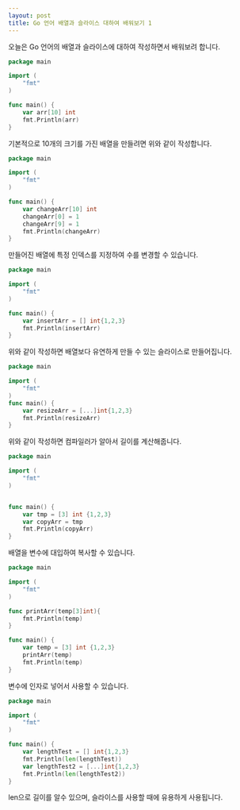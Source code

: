 ```yaml
---
layout: post
title: Go 언어 배열과 슬라이스 대하여 배워보기 1 
---
```


오늘은 Go 언어의 배열과 슬라이스에 대하여 작성하면서 배워보려 합니다.

```go
package main

import (
	"fmt"
)

func main() {
	var arr[10] int
	fmt.Println(arr)
}
```

기본적으로 10개의 크기를 가진 배열을 만들려면 위와 같이 작성합니다.

```go
package main

import (
	"fmt"
)

func main() {
	var changeArr[10] int
	changeArr[0] = 1
	changeArr[9] = 1
	fmt.Println(changeArr)
}
```

만들어진 배열에 특정 인덱스를 지정하여 수를 변경할 수 있습니다.

```go
package main

import (
	"fmt"
)

func main() {
	var insertArr = [] int{1,2,3}
	fmt.Println(insertArr)
}
```

위와 같이 작성하면 배열보다 유연하게 만들 수 있는 슬라이스로 만들어집니다.

```go
package main

import (
	"fmt"
)
func main() {
	var resizeArr = [...]int{1,2,3}
	fmt.Println(resizeArr)
}
```

위와 같이 작성하면 컴파일러가 알아서 길이를 계산해줍니다.

```go
package main

import (
	"fmt"
)


func main() {
	var tmp = [3] int {1,2,3}
	var copyArr = tmp
	fmt.Println(copyArr)
}
```

배열을 변수에 대입하여 복사할 수 있습니다.

```go
package main

import (
	"fmt"
)

func printArr(temp[3]int){
	fmt.Println(temp)
}

func main() {
	var temp = [3] int {1,2,3}
	printArr(temp)
	fmt.Println(temp)
}
```

변수에 인자로 넣어서 사용할 수 있습니다.

```go
package main

import (
	"fmt"
)

func main() {
	var lengthTest = [] int{1,2,3}
    fmt.Println(len(lengthTest))
    var lengthTest2 = [...]int{1,2,3}
	fmt.Println(len(lengthTest2))
}
```

len으로 길이를 알수 있으며, 슬라이스를 사용할 때에 유용하게 사용됩니다.